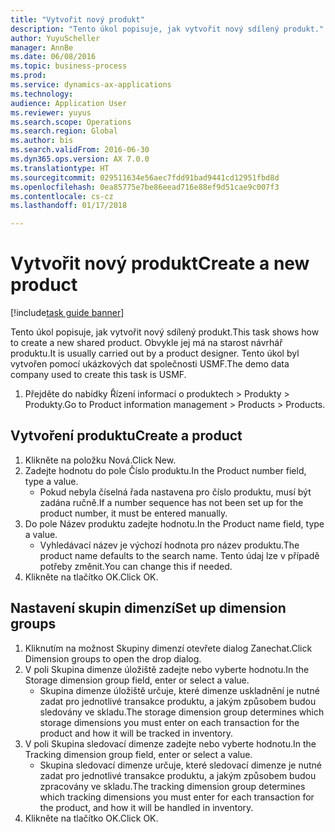 ```yaml
--- 
title: "Vytvořit nový produkt"
description: "Tento úkol popisuje, jak vytvořit nový sdílený produkt."
author: YuyuScheller
manager: AnnBe
ms.date: 06/08/2016
ms.topic: business-process
ms.prod: 
ms.service: dynamics-ax-applications
ms.technology: 
audience: Application User
ms.reviewer: yuyus
ms.search.scope: Operations
ms.search.region: Global
ms.author: bis
ms.search.validFrom: 2016-06-30
ms.dyn365.ops.version: AX 7.0.0
ms.translationtype: HT
ms.sourcegitcommit: 029511634e56aec7fdd91bad9441cd12951fbd8d
ms.openlocfilehash: 0ea85775e7be86eead716e88ef9d51cae9c007f3
ms.contentlocale: cs-cz
ms.lasthandoff: 01/17/2018

---
```

# <a name="create-a-new-product"></a><span data-ttu-id="ef5ab-103">Vytvořit nový produkt</span><span class="sxs-lookup"><span data-stu-id="ef5ab-103">Create a new product</span></span>

[!include[task guide banner](../../includes/task-guide-banner.md)]

<span data-ttu-id="ef5ab-104">Tento úkol popisuje, jak vytvořit nový sdílený produkt.</span><span class="sxs-lookup"><span data-stu-id="ef5ab-104">This task shows how to create a new shared product.</span></span> <span data-ttu-id="ef5ab-105">Obvykle jej má na starost návrhář produktu.</span><span class="sxs-lookup"><span data-stu-id="ef5ab-105">It is usually carried out by a product designer.</span></span> <span data-ttu-id="ef5ab-106">Tento úkol byl vytvořen pomocí ukázkových dat společnosti USMF.</span><span class="sxs-lookup"><span data-stu-id="ef5ab-106">The demo data company used to create this task is USMF.</span></span>

1. <span data-ttu-id="ef5ab-107">Přejděte do nabídky Řízení informací o produktech > Produkty > Produkty.</span><span class="sxs-lookup"><span data-stu-id="ef5ab-107">Go to Product information management > Products > Products.</span></span>

## <a name="create-a-product"></a><span data-ttu-id="ef5ab-108">Vytvoření produktu</span><span class="sxs-lookup"><span data-stu-id="ef5ab-108">Create a product</span></span>
1. <span data-ttu-id="ef5ab-109">Klikněte na položku Nová.</span><span class="sxs-lookup"><span data-stu-id="ef5ab-109">Click New.</span></span>
2. <span data-ttu-id="ef5ab-110">Zadejte hodnotu do pole Číslo produktu.</span><span class="sxs-lookup"><span data-stu-id="ef5ab-110">In the Product number field, type a value.</span></span>
    * <span data-ttu-id="ef5ab-111">Pokud nebyla číselná řada nastavena pro číslo produktu, musí být zadána ručně.</span><span class="sxs-lookup"><span data-stu-id="ef5ab-111">If a number sequence has not been set up for the product number, it must be entered manually.</span></span>  
3. <span data-ttu-id="ef5ab-112">Do pole Název produktu zadejte hodnotu.</span><span class="sxs-lookup"><span data-stu-id="ef5ab-112">In the Product name field, type a value.</span></span>
    * <span data-ttu-id="ef5ab-113">Vyhledávací název je výchozí hodnota pro název produktu.</span><span class="sxs-lookup"><span data-stu-id="ef5ab-113">The product name defaults to the search name.</span></span> <span data-ttu-id="ef5ab-114">Tento údaj lze v případě potřeby změnit.</span><span class="sxs-lookup"><span data-stu-id="ef5ab-114">You can change this if needed.</span></span>  
4. <span data-ttu-id="ef5ab-115">Klikněte na tlačítko OK.</span><span class="sxs-lookup"><span data-stu-id="ef5ab-115">Click OK.</span></span>

## <a name="set-up-dimension-groups"></a><span data-ttu-id="ef5ab-116">Nastavení skupin dimenzí</span><span class="sxs-lookup"><span data-stu-id="ef5ab-116">Set up dimension groups</span></span>
1. <span data-ttu-id="ef5ab-117">Kliknutím na možnost Skupiny dimenzí otevřete dialog Zanechat.</span><span class="sxs-lookup"><span data-stu-id="ef5ab-117">Click Dimension groups to open the drop dialog.</span></span>
2. <span data-ttu-id="ef5ab-118">V poli Skupina dimenze úložiště zadejte nebo vyberte hodnotu.</span><span class="sxs-lookup"><span data-stu-id="ef5ab-118">In the Storage dimension group field, enter or select a value.</span></span>
    * <span data-ttu-id="ef5ab-119">Skupina dimenze úložiště určuje, které dimenze uskladnění je nutné zadat pro jednotlivé transakce produktu, a jakým způsobem budou sledovány ve skladu.</span><span class="sxs-lookup"><span data-stu-id="ef5ab-119">The storage dimension group determines which storage dimensions you must enter on each transaction for the product and how it will be tracked in inventory.</span></span>  
3. <span data-ttu-id="ef5ab-120">V poli Skupina sledovací dimenze zadejte nebo vyberte hodnotu.</span><span class="sxs-lookup"><span data-stu-id="ef5ab-120">In the Tracking dimension group field, enter or select a value.</span></span>
    * <span data-ttu-id="ef5ab-121">Skupina sledovací dimenze určuje, které sledovací dimenze je nutné zadat pro jednotlivé transakce produktu, a jakým způsobem budou zpracovány ve skladu.</span><span class="sxs-lookup"><span data-stu-id="ef5ab-121">The tracking dimension group determines which tracking dimensions you must enter for each transaction for the product, and how it will be handled in inventory.</span></span>  
4. <span data-ttu-id="ef5ab-122">Klikněte na tlačítko OK.</span><span class="sxs-lookup"><span data-stu-id="ef5ab-122">Click OK.</span></span>


